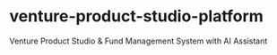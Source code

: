 # venture-product-studio-platform
Venture Product Studio &amp; Fund Management System with AI Assistant
